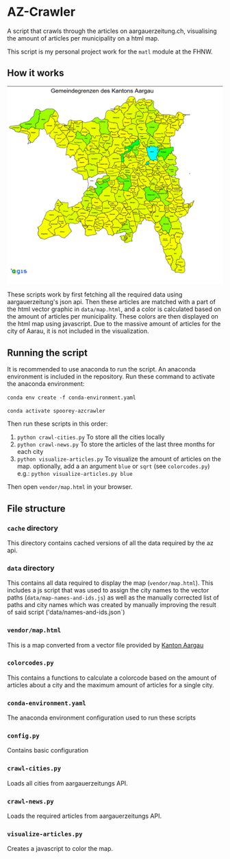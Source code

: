 # AZ-Crawler
A script that crawls through the articles on aargauerzeitung.ch, visualising the amount of articles per municipality on a html map.

This script is my personal project work for the `matl` module at the FHNW.

## How it works

![Example map](data/example.png)

These scripts work by first fetching all the required data using aargauerzeitung's json api.
Then these articles are matched with a part of the html vector graphic in `data/map.html`, and a color is calculated based on the amount of articles per municipality.
These colors are then displayed on the html map using javascript.
Due to the massive amount of articles for the city of Aarau, it is not included in the visualization.

## Running the script
It is recommended to use anaconda to run the script. An anaconda environment is included in the repository.
Run these command to activate the anaconda environment:

`conda env create -f conda-environment.yaml`

`conda activate spoorey-azcrawler`

Then run these scripts in this order:
1. `python crawl-cities.py` To store all the cities locally
2. `python crawl-news.py` To store the articles of the last three months for each city
3. `python visualize-articles.py` To visualize the amount of articles on the map. optionally, add a an argument `blue` or `sqrt` (see `colorcodes.py`) e.g.: `python visualize-articles.py blue`

Then open `vendor/map.html` in your browser.

## File structure
### `cache` directory
This directory contains cached versions of all the data required by the az api.

### `data` directory
This contains all data required to display the map (`vendor/map.html`). This includes a js script that was used to assign the city names to the vector paths (`data/map-names-and-ids.js`) as well as the manually corrected list of paths and city names which was created by manually improving the result of said script ('data/names-and-ids.json`)
### `vendor/map.html`
This is a map converted from a vector file provided by [Kanton Aargau](https://www.ag.ch/de/dfr/geoportal/themenkarten/download/Kartendownload.jsp)
### `colorcodes.py`
This contains a functions to calculate a colorcode based on the amount of articles about a city and the maximum amount of articles for a single city.
### `conda-environment.yaml`
The anaconda environment configuration used to run these scripts
### `config.py`
Contains basic configuration
### `crawl-cities.py`
Loads all cities from aargauerzeitungs API.
### `crawl-news.py`
Loads the required articles from aargauerzeitungs API.
### `visualize-articles.py`
Creates a javascript to color the map.
